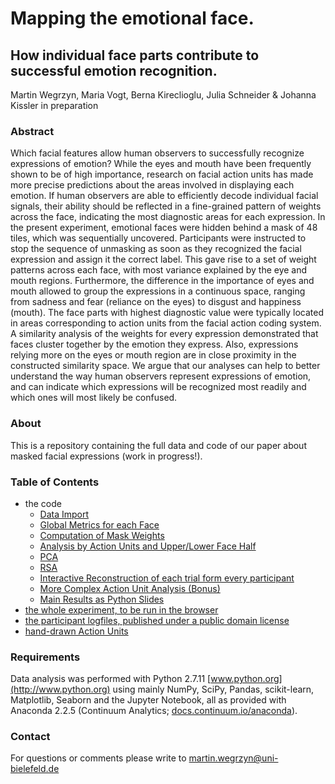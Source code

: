 # Mapping the emotional face.
## How individual face parts contribute to successful emotion recognition.

Martin Wegrzyn, Maria Vogt, Berna Kireclioglu, Julia Schneider & Johanna Kissler
in preparation

### Abstract

Which facial features allow human observers to successfully recognize expressions of emotion? While the eyes and mouth have been frequently shown to be of high importance, research on facial action units has made more precise predictions about the areas involved in displaying each emotion. If human observers are able to efficiently decode individual facial signals, their ability should be reflected in a fine-grained pattern of weights across the face, indicating the most diagnostic areas for each expression.
In the present experiment, emotional faces were hidden behind a mask of 48 tiles, which was sequentially uncovered. Participants were instructed to stop the sequence of unmasking as soon as they recognized the facial expression and assign it the correct label. This gave rise to a set of weight patterns across each face, with most variance explained by the eye and mouth regions. Furthermore, the difference in the importance of eyes and mouth allowed to group the expressions in a continuous space, ranging from sadness and fear (reliance on the eyes) to disgust and happiness (mouth). The face parts with highest diagnostic value were typically located in areas corresponding to action units from the facial action coding system.
A similarity analysis of the weights for every expression demonstrated that faces cluster together by the emotion they express. Also, expressions relying more on the eyes or mouth region are in close proximity in the constructed similarity space. We argue that our analyses can help to better understand the way human observers represent expressions of emotion, and can indicate which expressions will be recognized most readily and which ones will most likely be confused.

### About

This is a repository containing the full data and code of our paper about masked facial expressions (work in progress!).  

### Table of Contents


- the code
  - [Data Import](code001_dataImport.ipynb)
  - [Global Metrics for each Face](code002_globalMetrics.ipynb)
  - [Computation of Mask Weights](code003_weighting.ipynb)
  - [Analysis by Action Units and Upper/Lower Face Half](code004_actionUnits_and_upperLower.ipynb)
  - [PCA](code005_principalComponentAnalysis.ipynb)
  - [RSA](code006_representationalSimilarityAnalysis.ipynb)
  - [Interactive Reconstruction of each trial form every participant](code007_interactivePlots.ipynb)
  - [More Complex Action Unit Analysis (Bonus)](code008_actionUnits_interactive.ipynb)
  - [Main Results as Python Slides](mappingTheFaceSlides.ipynb)
- [the whole experiment, to be run in the browser](experiment/)
- [the participant logfiles, published under a public domain license](rawTables/)
- [hand-drawn Action Units](auLabels/)

### Requirements

Data analysis was performed with Python 2.7.11 [www.python.org](http://www.python.org) using mainly NumPy, SciPy, Pandas, scikit-learn, Matplotlib, Seaborn and the Jupyter Notebook, all as provided with Anaconda 2.2.5 (Continuum Analytics; [docs.continuum.io/anaconda](http://docs.continuum.io/anaconda)).

### Contact

For questions or comments please write to [martin.wegrzyn@uni-bielefeld.de](mailto:martin.wegrzyn@uni-bielefeld.de)
